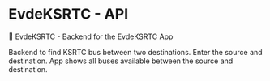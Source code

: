 # EvdeKSRTC - API
🚌 EvdeKSRTC - Backend for the EvdeKSRTC App 

Backend to find KSRTC bus between two destinations. Enter the source and destination. App shows all buses available between the source and destination.
